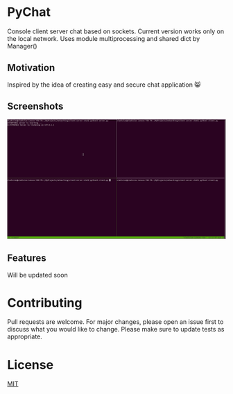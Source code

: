 # PyChat

Console client server chat based on sockets. Current version works only on the local network. Uses module multiprocessing and shared dict by Manager()

## Motivation

Inspired by the idea of creating easy and secure chat application 😸

## Screenshots

![](tmux_record.gif)

## Features

Will be updated soon

# Contributing

Pull requests are welcome. For major changes, please open an issue first to discuss what you would like to change.
Please make sure to update tests as appropriate.

# License

[MIT](https://choosealicense.com/licenses/mit/)
